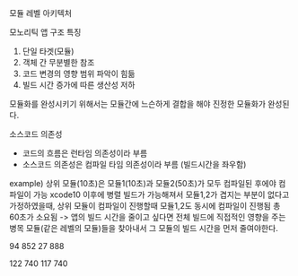 

모듈 레벨 아키텍처

모노리틱 앱 구조 특징
1. 단일 타겟(모듈)
2. 객체 간 무분별한 참조
3. 코드 변경의 영향 범위 파악이 힘듦
4. 빌드 시간 증가에 따른 생산성 저하

모듈화를 완성시키기 위해서는 모듈간에 느슨하게 결합을 해야 진정한 모듈화가 완성된다.

소스코드 의존성
- 코드의 흐름은 런타임 의존성이라 부름
- 소스코드 의존성은 컴파일 타임 의존성이라 부름 (빌드시간을 좌우함)

example) 상위 모듈(10초)은 모듈1(10초)과 모듈2(50초)가 모두 컴파일된 후에야 컴파일이 가능
xcode10 이후에 병렬 빌드가 가능해져서 모듈1,2가 겹지는 부분이 없다고 가정하였을때, 상위 모듈이 컴파일이 진행할때 모듈1,2도 동시에 컴파일이 진행됨 총 60초가 소요됨
-> 앱의 빌드 시간을 줄이고 싶다면 전체 빌드에 직접적인 영향을 주는 병목 모듈(같은 레벨의 모듈)들을 찾아내서 그 모듈의 빌드 시간을 먼저 줄여야한다.

94 852
27 888

122 740
117 740
